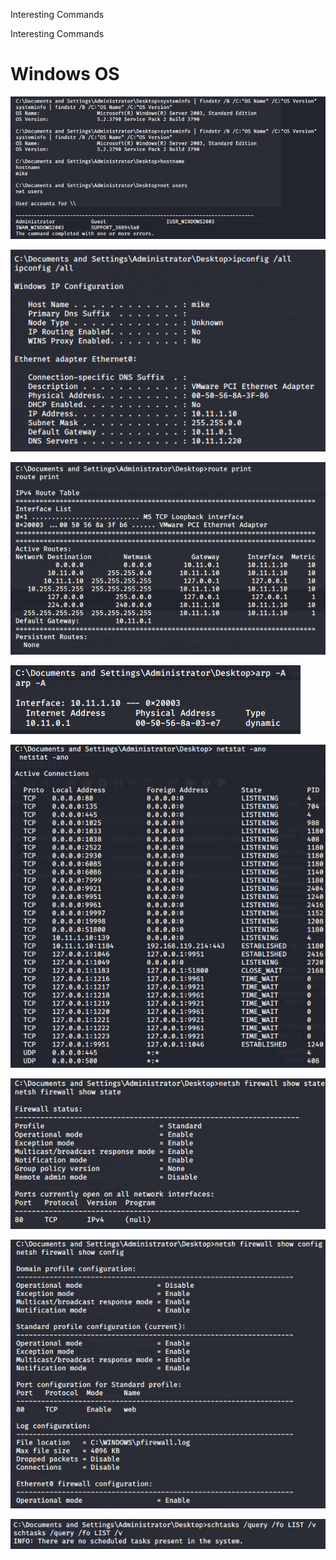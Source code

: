 Interesting Commands

Interesting Commands

# Windows OS
![9896b042f1bab6b357fdfbc2dfea294d.png](../../_resources/499c0ac251bb48b090766212fa12945e.png)

![e007f9907c70ac1abee6460e7b939fdf.png](../../_resources/e28c2e945ddf4bdb9bdabde6914a7a7b.png)

![40aec07e49296f20ce7af40155f08bbe.png](../../_resources/8c404dc177104a0894865c6dc9adb8f1.png)

![615e9374117dcdf70922a6a04671ffde.png](../../_resources/bc1471ae9c294a2d9158aa0146978b21.png)

![ef94272fa22423c991065e3585562f1b.png](../../_resources/88a2ff6ec20e41c288d3c3debf5a4c7a.png)

![9fe81d86acfb2bc914c459ee85670c7b.png](../../_resources/e08e3cb1f036465e8a79d7eab18423b4.png)

![e2c8262a98fbe69ba1bbf2ab2e3be507.png](../../_resources/9e77f8a2f0554269a405480dbd8b4c1c.png)

![a05b5d0ebd854bad5ca228630308147e.png](../../_resources/e9d811e100954800b7ddb0bc29a82b92.png)




